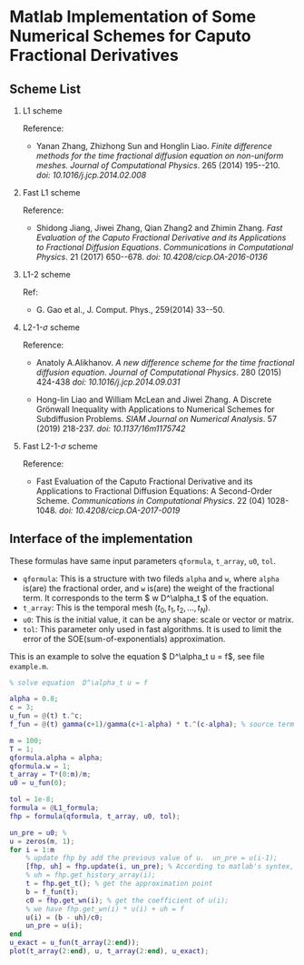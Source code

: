# Matlab Implementation of Some Numerical Schemes for Caputo Fractional Derivatives
## Scheme List
1. L1 scheme

    Reference:
    + Yanan Zhang, Zhizhong Sun and Honglin Liao. *Finite difference methods 
    for the time fractional diffusion equation on non-uniform meshes.*
    _Journal of Computational Physics_. 265 (2014) 195--210.
    _doi: 10.1016/j.jcp.2014.02.008_

2. Fast L1 scheme

    Reference:
    + Shidong Jiang, Jiwei Zhang, Qian Zhang2 and Zhimin Zhang. *Fast 
    Evaluation of the Caputo Fractional Derivative and its Applications to 
    Fractional Diffusion Equations*.
    _Communications in Computational Physics_. 21 (2017) 650--678.
    _doi: 10.4208/cicp.OA-2016-0136_

3. L1-2 scheme

    Ref: 
    + G. Gao et al., J. Comput. Phys., 259(2014) 33--50.

4. L2-1-$\sigma$ scheme

    Reference: 
    + Anatoly A.Alikhanov. *A new difference scheme for the time fractional diffusion
    equation*. _Journal of Computational Physics_. 280 (2015) 424-438
    _doi: 10.1016/j.jcp.2014.09.031_
    
    + Hong-lin Liao and William McLean and Jiwei Zhang. A Discrete Grönwall Inequality with 
    Applications to Numerical Schemes for Subdiffusion Problems. 
    _SIAM Journal on Numerical Analysis_. 57 (2019) 218-237.
    _doi: 10.1137/16m1175742_

5. Fast L2-1-$\sigma$ scheme

    Reference:
    + Fast Evaluation of the Caputo Fractional Derivative and its Applications to Fractional 
    Diffusion Equations: A Second-Order Scheme. 
    _Communications in Computational Physics_. 22 (04) 1028-1048.
    _doi: 10.4208/cicp.OA-2017-0019_

## Interface of the implementation
These formulas have same input parameters `qformula`, `t_array`, `u0`, `tol`.
+ `qformula`: This is a structure with two fileds `alpha` and `w`, where `alpha`
  is(are) the fractional order, and `w` is(are) the weight of the fractional term.
  It corresponds to the term $ w D^\alpha_t $ of the equation.
+ `t_array`: This is the temporal mesh $(t_0, t_1, t_2, ..., t_N)$.
+ `u0`: This is the initial value, it can be any shape: scale or vector or matrix.
+ `tol`: This parameter only used in fast algorithms. It is used to limit the error 
  of the SOE(sum-of-exponentials) approximation.
  
This is an example to solve the equation $ D^\alpha_t u = f$, see file `example.m`. 
```  matlab
% solve equation  D^\alpha_t u = f

alpha = 0.8;
c = 3;
u_fun = @(t) t.^c;
f_fun = @(t) gamma(c+1)/gamma(c+1-alpha) * t.^(c-alpha); % source term

m = 100;
T = 1;
qformula.alpha = alpha;
qformula.w = 1;
t_array = T*(0:m)/m;
u0 = u_fun(0);

tol = 1e-8;
formula = @L1_formula;
fhp = formula(qformula, t_array, u0, tol);

un_pre = u0; % 
u = zeros(m, 1);
for i = 1:m
    % update fhp by add the previous value of u.  un_pre = u(i-1);
    [fhp, uh] = fhp.update(i, un_pre); % According to matlab's syntex, we must return the value of the object here.
    % uh = fhp.get_history_array(i);
    t = fhp.get_t(); % get the approximation point
    b = f_fun(t);
    c0 = fhp.get_wn(i); % get the coefficient of u(i);
    % we have fhp.get_wn(i) * u(i) + uh = f
    u(i) = (b - uh)/c0;
    un_pre = u(i);
end
u_exact = u_fun(t_array(2:end));
plot(t_array(2:end), u, t_array(2:end), u_exact);
```

